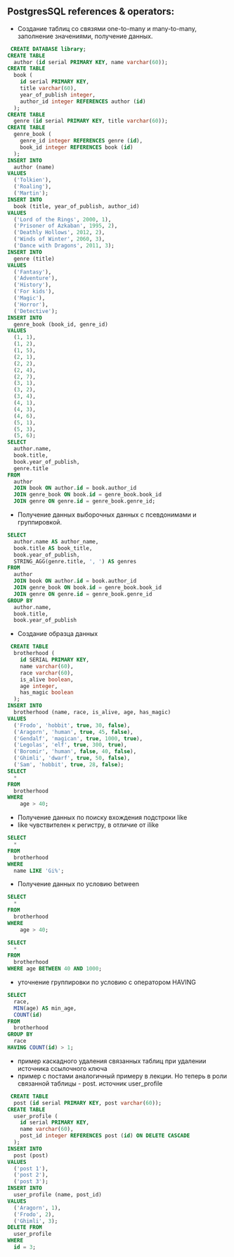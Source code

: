## PostgresSQL references & operators:


- Создание таблиц со связями one-to-many и many-to-many, заполнение значениями, получение данных.

```sql
 CREATE DATABASE library;
CREATE TABLE
  author (id serial PRIMARY KEY, name varchar(60));
CREATE TABLE
  book (
    id serial PRIMARY KEY,
    title varchar(60),
    year_of_publish integer,
    author_id integer REFERENCES author (id)
  );
CREATE TABLE
  genre (id serial PRIMARY KEY, title varchar(60));
CREATE TABLE
  genre_book (
    genre_id integer REFERENCES genre (id),
    book_id integer REFERENCES book (id)
  );
INSERT INTO
  author (name)
VALUES
  ('Tolkien'),
  ('Roaling'),
  ('Martin');
INSERT INTO
  book (title, year_of_publish, author_id)
VALUES
  ('Lord of the Rings', 2000, 1),
  ('Prisoner of Azkaban', 1995, 2),
  ('Deathly Hollows', 2012, 2),
  ('Winds of Winter', 2060, 3),
  ('Dance with Dragons', 2011, 3);
INSERT INTO
  genre (title)
VALUES
  ('Fantasy'),
  ('Adventure'),
  ('History'),
  ('For kids'),
  ('Magic'),
  ('Horror'),
  ('Detective');
INSERT INTO
  genre_book (book_id, genre_id)
VALUES
  (1, 1),
  (1, 2),
  (1, 5),
  (2, 1),
  (2, 2),
  (2, 4),
  (2, 7),
  (3, 1),
  (3, 2),
  (3, 4),
  (4, 1),
  (4, 3),
  (4, 6),
  (5, 1),
  (5, 3),
  (5, 6);
SELECT
  author.name,
  book.title,
  book.year_of_publish,
  genre.title
FROM
  author
  JOIN book ON author.id = book.author_id
  JOIN genre_book ON book.id = genre_book.book_id
  JOIN genre ON genre.id = genre_book.genre_id;
```

- Получение данных выборочных данных с псевдонимами и группировкой.


```sql
SELECT
  author.name AS author_name,
  book.title AS book_title,
  book.year_of_publish,
  STRING_AGG(genre.title, ', ') AS genres
FROM
  author
  JOIN book ON author.id = book.author_id
  JOIN genre_book ON book.id = genre_book.book_id
  JOIN genre ON genre.id = genre_book.genre_id
GROUP BY
  author.name,
  book.title,
  book.year_of_publish
```

- Создание образца данных


```sql
 CREATE TABLE
  brotherhood (
    id SERIAL PRIMARY KEY,
    name varchar(60),
    race varchar(60),
    is_alive boolean,
    age integer,
    has_magic boolean
  );
INSERT INTO
  brotherhood (name, race, is_alive, age, has_magic)
VALUES
  ('Frodo', 'hobbit', true, 30, false),
  ('Aragorn', 'human', true, 45, false),
  ('Gendalf', 'magican', true, 1000, true),
  ('Legolas', 'elf', true, 300, true),
  ('Boromir', 'human', false, 40, false),
  ('Ghimli', 'dwarf', true, 50, false),
  ('Sam', 'hobbit', true, 28, false);
SELECT
  *
FROM
  brotherhood
WHERE
	age > 40;

```

- Получение данных по поиску вхождения подстроки like
- like чувствителен к регистру, в отличие от ilike

```sql
SELECT
  *
FROM
  brotherhood
WHERE
  name LIKE 'Gi%';
```

- Получение данных по условию between


```sql
SELECT
  *
FROM
  brotherhood
WHERE
	age > 40;

SELECT
  *
FROM
  brotherhood
WHERE age BETWEEN 40 AND 1000;


```

- уточнение группировки по условию с оператором HAVING

```sql
SELECT
  race,
  MIN(age) AS min_age,
  COUNT(id)
FROM
  brotherhood
GROUP BY
  race
HAVING COUNT(id) > 1;

```

- пример каскадного удаления связанных таблиц при удалении источника ссылочного ключа
- пример с постами аналогичный примеру в лекции. Но теперь в роли связанной таблицы - post. источник user_profile

```sql
 CREATE TABLE
  post (id serial PRIMARY KEY, post varchar(60));
CREATE TABLE
  user_profile (
    id serial PRIMARY KEY,
    name varchar(60),
    post_id integer REFERENCES post (id) ON DELETE CASCADE
  );
INSERT INTO
  post (post)
VALUES
  ('post 1'),
  ('post 2'),
  ('post 3');
INSERT INTO
  user_profile (name, post_id)
VALUES
  ('Aragorn', 1),
  ('Frodo', 2),
  ('Ghimli', 3);
DELETE FROM
  user_profile
WHERE
  id = 3;
```
